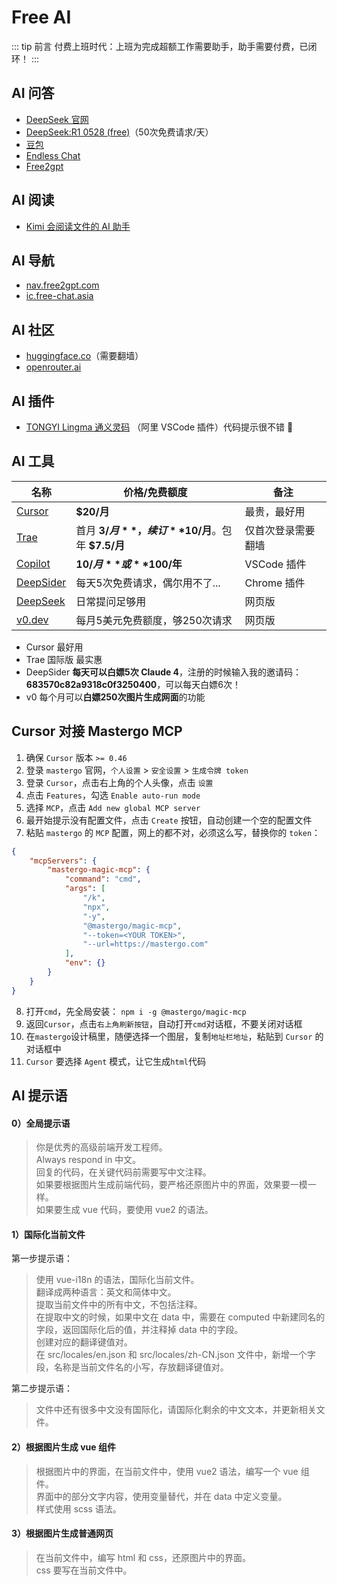 # Free AI

::: tip 前言
付费上班时代：上班为完成超额工作需要助手，助手需要付费，已闭环！
:::

## AI 问答

- [DeepSeek 官网](https://chat.deepseek.com/)
- [DeepSeek:R1 0528 (free)](https://openrouter.ai/chat?models=deepseek/deepseek-r1-0528:free)（50次免费请求/天）
- [豆包](https://www.doubao.com/chat)
- [Endless Chat](https://e11.free-chat.asia/)
- [Free2gpt](https://chat1.free2gpt.com/)

## AI 阅读

- [Kimi 会阅读文件的 AI 助手](https://kimi.moonshot.cn/)

## AI 导航

- [nav.free2gpt.com](https://nav.free2gpt.com/)
- [ic.free-chat.asia](https://ic.free-chat.asia/)

## AI 社区

- [huggingface.co](https://huggingface.co)（需要翻墙）
- [openrouter.ai](https://openrouter.ai/models)

## AI 插件

- [TONGYI Lingma 通义灵码](https://lingma.aliyun.com/) （阿里 VSCode 插件）代码提示很不错 :tada:

## AI 工具

| 名称                                                                   | 价格/免费额度                                     | 备注               |
| ---------------------------------------------------------------------- | ------------------------------------------------- | ------------------ |
| [Cursor](https://cursor.com/cn)                                        | **$20/月**                                        | 最贵，最好用       |
| [Trae](https://trae.ai/) <Badge text="国际版" type="warning"/>         | 首月 **$3/月**，续订 **$10/月**。包年 **$7.5/月** | 仅首次登录需要翻墙 |
| [Copilot](https://www.microsoft.com/zh-cn/microsoft-365/copilot/meet-copilot)                          | **$10/月** 或 **$100/年**                         | VSCode 插件        |
| [DeepSider](https://deepsider.ai/) <Badge text="免费" type="tip"/>     | 每天5次免费请求，偶尔用不了...                    | Chrome 插件        |
| [DeepSeek](https://chat.deepseek.com/) <Badge text="免费" type="tip"/> | 日常提问足够用                                    | 网页版             |
| [v0.dev](https://v0.dev/) <Badge text="免费" type="tip"/>              | 每月5美元免费额度，够250次请求                    | 网页版             |

- Cursor 最好用
- Trae 国际版 最实惠
- DeepSider **每天可以白嫖5次 Claude 4**，注册的时候输入我的邀请码：**683570c82a9318c0f3250400**，可以每天白嫖6次！
- v0 每个月可以**白嫖250次图片生成网面**的功能
   
## Cursor 对接 Mastergo MCP

1. 确保 `Cursor` 版本 `>= 0.46`
2. 登录 `mastergo` 官网，`个人设置` > `安全设置` > `生成令牌 token`
3. 登录 `Cursor`，点击右上角的个人头像，点击 `设置`
4. 点击 `Features`，勾选 `Enable auto-run mode`
5. 选择 `MCP`，点击 `Add new global MCP server`
6. 最开始提示没有配置文件，点击 `Create` 按钮，自动创建一个空的配置文件
7. 粘贴 `mastergo` 的 `MCP` 配置，网上的都不对，必须这么写，替换你的 `token`：

```json
{
    "mcpServers": {
        "mastergo-magic-mcp": {
            "command": "cmd",
            "args": [
                "/k",
                "npx",
                "-y",
                "@mastergo/magic-mcp",
                "--token=<YOUR TOKEN>",
                "--url=https://mastergo.com"
            ],
            "env": {}
        }
    }
}
```
8. 打开`cmd`，先全局安装： `npm i -g @mastergo/magic-mcp`
9. 返回`Cursor`，点击`右上角刷新按钮`，自动打开`cmd`对话框，不要关闭对话框
10. 在`mastergo`设计稿里，随便选择一个图层，复制`地址栏地址`，粘贴到 `Cursor` 的对话框中
11. `Cursor` 要选择 `Agent` 模式，让它生成`html`代码

## AI 提示语

#### 0）全局提示语

> 你是优秀的高级前端开发工程师。  
> Always respond in 中文。  
> 回复的代码，在关键代码前需要写中文注释。  
> 如果要根据图片生成前端代码，要严格还原图片中的界面，效果要一模一样。  
> 如果要生成 vue 代码，要使用 vue2 的语法。

#### 1）国际化当前文件

第一步提示语：

> 使用 vue-i18n 的语法，国际化当前文件。  
> 翻译成两种语言：英文和简体中文。  
> 提取当前文件中的所有中文，不包括注释。  
> 在提取中文的时候，如果中文在 data 中，需要在 computed 中新建同名的字段，返回国际化后的值，并注释掉 data 中的字段。  
> 创建对应的翻译键值对。  
> 在 src/locales/en.json 和 src/locales/zh-CN.json 文件中，新增一个字段，名称是当前文件名的小写，存放翻译键值对。

第二步提示语：

> 文件中还有很多中文没有国际化，请国际化剩余的中文文本，并更新相关文件。

#### 2）根据图片生成 vue 组件

> 根据图片中的界面，在当前文件中，使用 vue2 语法，编写一个 vue 组件。  
> 界面中的部分文字内容，使用变量替代，并在 data 中定义变量。  
> 样式使用 scss 语法。

#### 3）根据图片生成普通网页

> 在当前文件中，编写 html 和 css，还原图片中的界面。  
> css 要写在当前文件中。
